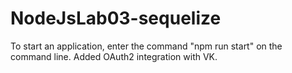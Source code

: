 # NodeJsLab03-sequelize

To start an application, enter the command "npm run start" on the command line.
Added OAuth2 integration with VK.
